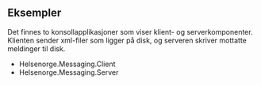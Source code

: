 ## Eksempler
Det finnes to konsollapplikasjoner som viser klient- og serverkomponenter. 
Klienten sender xml-filer som ligger på disk, og serveren skriver mottatte meldinger til disk. 

- Helsenorge.Messaging.Client
- Helsenorge.Messaging.Server
